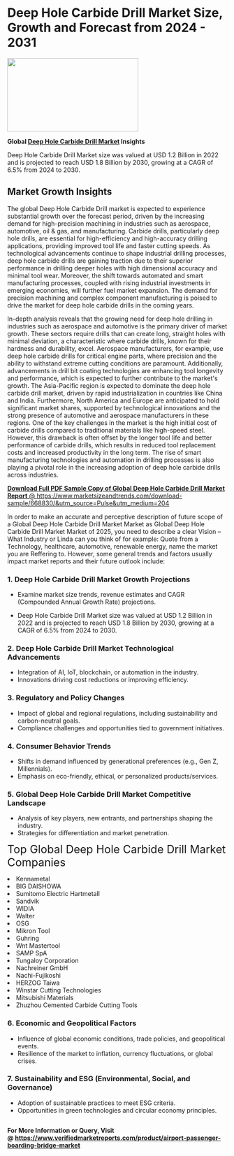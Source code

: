 <H1>Deep Hole Carbide Drill Market Size, Growth and Forecast from 2024 - 2031</H1><img class="aligncenter size-medium wp-image-584254" src="https://thirdeyenews.in/wp-content/uploads/2024/09/Global-Market-Research-300x168.jpeg" alt="" width="300" height="168" /><p><strong>Global&nbsp;<a href="https://www.marketsizeandtrends.com/download-sample/668830/&amp;utm_source=Pulse&amp;utm_medium=204">Deep Hole Carbide Drill Market</a> Insights</strong></p><p>Deep Hole Carbide Drill Market size was valued at USD 1.2 Billion in 2022 and is projected to reach USD 1.8 Billion by 2030, growing at a CAGR of 6.5% from 2024 to 2030.</p><p><h2>Market Growth Insights</h2> <p>The global Deep Hole Carbide Drill market is expected to experience substantial growth over the forecast period, driven by the increasing demand for high-precision machining in industries such as aerospace, automotive, oil & gas, and manufacturing. Carbide drills, particularly deep hole drills, are essential for high-efficiency and high-accuracy drilling applications, providing improved tool life and faster cutting speeds. As technological advancements continue to shape industrial drilling processes, deep hole carbide drills are gaining traction due to their superior performance in drilling deeper holes with high dimensional accuracy and minimal tool wear. Moreover, the shift towards automated and smart manufacturing processes, coupled with rising industrial investments in emerging economies, will further fuel market expansion. The demand for precision machining and complex component manufacturing is poised to drive the market for deep hole carbide drills in the coming years.</p> <p><a href="#"></a></p> <p>In-depth analysis reveals that the growing need for deep hole drilling in industries such as aerospace and automotive is the primary driver of market growth. These sectors require drills that can create long, straight holes with minimal deviation, a characteristic where carbide drills, known for their hardness and durability, excel. Aerospace manufacturers, for example, use deep hole carbide drills for critical engine parts, where precision and the ability to withstand extreme cutting conditions are paramount. Additionally, advancements in drill bit coating technologies are enhancing tool longevity and performance, which is expected to further contribute to the market's growth. The Asia-Pacific region is expected to dominate the deep hole carbide drill market, driven by rapid industrialization in countries like China and India. Furthermore, North America and Europe are anticipated to hold significant market shares, supported by technological innovations and the strong presence of automotive and aerospace manufacturers in these regions. One of the key challenges in the market is the high initial cost of carbide drills compared to traditional materials like high-speed steel. However, this drawback is often offset by the longer tool life and better performance of carbide drills, which results in reduced tool replacement costs and increased productivity in the long term. The rise of smart manufacturing technologies and automation in drilling processes is also playing a pivotal role in the increasing adoption of deep hole carbide drills across industries.</p> <p><a href="#"></p><p><span class=""><strong>Download Full PDF Sample Copy of Global Deep Hole Carbide Drill Market Report</strong> @ <a href="https://www.marketsizeandtrends.com/download-sample/668830/&amp;utm_source=Pulse&amp;utm_medium=204" target="_blank">https://www.marketsizeandtrends.com/download-sample/668830/&amp;utm_source=Pulse&amp;utm_medium=204</a></span></p><p>In order to make an accurate and perceptive description of future scope of a Global&nbsp;Deep Hole Carbide Drill Market Market as Global&nbsp;Deep Hole Carbide Drill Market Market of 2025, you need to describe a clear Vision &ndash; What Industry or Linda can you think of for example: Quote from a Technology, healthcare, automotive, renewable energy, name the market you are Reffering to. However, some general trends and factors usually impact market reports and their future outlook include:</p><h3>1.&nbsp;<strong>Deep Hole Carbide Drill Market Growth Projections</strong></h3><ul><li>Examine market size trends, revenue estimates and CAGR (Compounded Annual Growth Rate) projections.</li><li><p>Deep Hole Carbide Drill Market size was valued at USD 1.2 Billion in 2022 and is projected to reach USD 1.8 Billion by 2030, growing at a CAGR of 6.5% from 2024 to 2030.</p></li></ul><h3>2.&nbsp;<strong>Deep Hole Carbide Drill Market Technological Advancements</strong></h3><ul><li>Integration of AI, IoT, blockchain, or automation in the industry.</li><li>Innovations driving cost reductions or improving efficiency.</li></ul><h3>3.&nbsp;<strong>Regulatory and Policy Changes</strong></h3><ul><li>Impact of global and regional regulations, including sustainability and carbon-neutral goals.</li><li>Compliance challenges and opportunities tied to government initiatives.</li></ul><h3>4.&nbsp;<strong>Consumer Behavior Trends</strong></h3><ul><li>Shifts in demand influenced by generational preferences (e.g., Gen Z, Millennials).</li><li>Emphasis on eco-friendly, ethical, or personalized products/services.</li></ul><h3>5.&nbsp;<strong>Global Deep Hole Carbide Drill Market Competitive Landscape</strong></h3><ul><li>Analysis of key players, new entrants, and partnerships shaping the industry.</li><li>Strategies for differentiation and market penetration.</li></ul><p data-pm-slice="1 1 []"><span style="color: inherit; font-family: inherit; font-size: 25px;">Top Global Deep Hole Carbide Drill Market Companies</span></p><div class="" data-test-id=""><p><li>Kennametal</li><li> BIG DAISHOWA</li><li> Sumitomo Electric Hartmetall</li><li> Sandvik</li><li> WIDIA</li><li> Walter</li><li> OSG</li><li> Mikron Tool</li><li> Guhring</li><li> Wnt Mastertool</li><li> SAMP SpA</li><li> Tungaloy Corporation</li><li> Nachreiner GmbH</li><li> Nachi-Fujikoshi</li><li> HERZOG Taiwa</li><li> Winstar Cutting Technologies</li><li> Mitsubishi Materials</li><li> Zhuzhou Cemented Carbide Cutting Tools</li></p></div><h3>6.&nbsp;<strong>Economic and Geopolitical Factors</strong></h3><ul><li>Influence of global economic conditions, trade policies, and geopolitical events.</li><li>Resilience of the market to inflation, currency fluctuations, or global crises.</li></ul><h3>7.&nbsp;<strong>Sustainability and ESG (Environmental, Social, and Governance)</strong></h3><ul><li>Adoption of sustainable practices to meet ESG criteria.</li><li>Opportunities in green technologies and circular economy principles.</li></ul><h2><strong style="font-size: 14px;">For More Information or Query, Visit @&nbsp;</strong><a style="background-color: #ffffff; font-size: 14px;" href="https://www.marketsizeandtrends.com/report/deep-hole-carbide-drill-market/" target="_blank">https://www.verifiedmarketreports.com/product/airport-passenger-boarding-bridge-market</a></h2>
